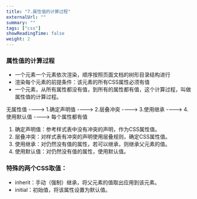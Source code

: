 ```yaml
---
title: "7.属性值的计算过程"
externalUrl: ""
summary: ""
tags: ["css"]
showReadingTime: false
weight: 2
---
```


### 属性值的计算过程
- 一个元素一个元素依次渲染，顺序按照页面文档的树形目录结构进行
- 渲染每个元素的前提条件：该元素的所有CSS属性必须有值
- 一个元素，从所有属性都没有值，到所有的属性都有值，这个计算过程，叫做属性值的计算过程。

无属性值 ----> 1.确定声明值 ----> 2.层叠冲突 ----> 3.使用继承 ----> 4.使用默认值 ----> 每个属性都有值

1. 确定声明值：参考样式表中没有冲突的声明，作为CSS属性值。
2. 层叠冲突：对样式表有冲突的声明使用层叠规则，确定CSS属性值。
3. 使用继承：对仍然没有值的属性，若可以继承，则继承父元素的值。
4. 使用默认值：对仍然没有值的属性，使用默认值。


### 特殊的两个CSS取值：
- inherit：手动（强制）继承，将父元素的值取出应用到该元素。
- initial：初始值，将该属性设置为默认值。
